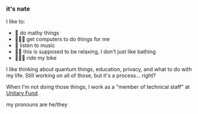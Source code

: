 ### it's nate

I like to:
 - 🧮 do mathy things
 - 👩🏼‍💻 get computers to do things for me
 - 🎵 listen to music
 - 🛀🏻 this is supposed to be relaxing, I don't just like bathing
 - 🚵🏻‍♀️ ride my bike

I like thinking about quantum things, education, privacy, and what to do with my life. Still working on all of those, but it's a process... right?

When I'm not doing those things, I work as a "member of technical staff" at [Unitary Fund](https://unitary.fund).

my pronouns are he/they
